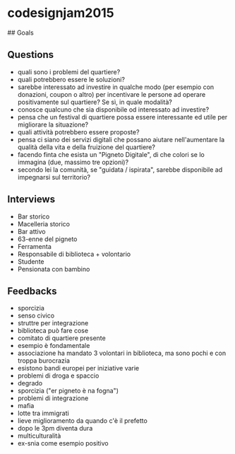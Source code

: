# codesignjam2015

## Goals

## Questions

* quali sono i problemi del quartiere?
* quali potrebbero essere le soluzioni?
* sarebbe interessato ad investire in qualche modo (per esempio con donazioni, coupon o altro) per incentivare le persone ad operare positivamente sul quartiere? Se sì, in quale modalità?
* conosce qualcuno che sia disponibile od interessato ad investire?
* pensa che un festival di quartiere possa essere interessante ed utile per migliorare la situazione?
* quali attività potrebbero essere proposte?
* pensa ci siano dei servizi digitali che possano aiutare nell'aumentare la qualità della vita e della fruizione del quartiere?
* facendo finta che esista un "Pigneto Digitale", di che colori se lo immagina (due, massimo tre opzioni)?
* secondo lei la comunità, se "guidata / ispirata", sarebbe disponibile ad impegnarsi sul territorio?

## Interviews

* Bar storico
* Macelleria storico
* Bar attivo
* 63-enne del pigneto
* Ferramenta
* Responsabile di biblioteca + volontario
* Studente
* Pensionata con bambino

## Feedbacks

* sporcizia
* senso civico
* struttre per integrazione
* biblioteca può fare cose
* comitato di quartiere presente
* esempio è fondamentale
* associazione ha mandato 3 volontari in biblioteca, ma sono pochi e con troppa burocrazia
* esistono bandi europei per iniziative varie
* problemi di droga e spaccio
* degrado
* sporcizia ("er pigneto è na fogna")
* problemi di integrazione
* mafia
* lotte tra immigrati
* lieve miglioramento da quando c'è il prefetto
* dopo le 3pm diventa dura
* multiculturalità
* ex-snia come esempio positivo
